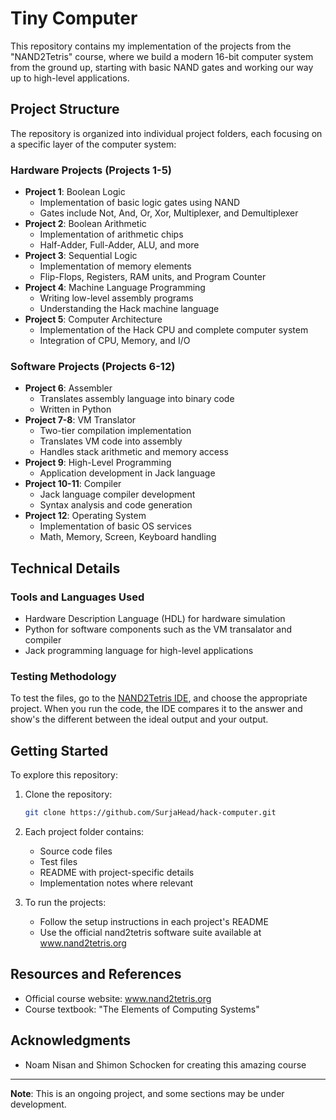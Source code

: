 <!-- # Hack Computer

---

This is a programmable 16-bit computer I built during the NAND2Tetris course. It was a result of my desire to understand to uncover the abstraction of computers.

**NOTE: I didn't realize that I could build new chips with previous chips I've built so most of my implementations in P1 are very convoluted, as I built them with NAND gates.**

## Content

- Project 1: Built elementary logic gates and chips

- Project 2: Built combinational chips along with the ALU

- Project 3: Build a register, RAM, and a program counter

- Project 4: Learned hack assembly by writing 2 programs:

  - Mult.asm: multiplies two numbers from R0 and R1 and displays the product in R2
  - Fill.asm: fills the screen with black whenever a key is pressed

- Project 5: Built the CPU, data memory, and instruction memory and put them together to build the computer

- Project 6: Built an assembler to convert hack assembly to machine language

---

I combined these to create a programmable computer that can perform any instructed task. You can test the computer in the [NAND2Tetris Online IDE](https://nand2tetris.github.io/web-ide/chip/).

In addition, I built an assembler in Python to convert Hack assembly (the language used to program this computer) into machine language.

You can test the asssembler by running main.py and providing the input and output file directories.

Here's an example of how it works:

Add.asm (adds the constants 2 and 3 and puts the sum in register 0):

```
// Computes R0 = 2 + 3  (R0 refers to RAM[0])

@2
D=A
@3
D=D+A
@0
M=D
```

Resulting Add.hack:

```
0000000000000010
1110110000010000
0000000000000011
1110000010010000
0000000000000000
1110001100001000
``` -->

# Tiny Computer

This repository contains my implementation of the projects from the "NAND2Tetris" course, where we build a modern 16-bit computer system from the ground up, starting with basic NAND gates and working our way up to high-level applications.

## Project Structure

The repository is organized into individual project folders, each focusing on a specific layer of the computer system:

### Hardware Projects (Projects 1-5)

- **Project 1**: Boolean Logic
  - Implementation of basic logic gates using NAND
  - Gates include Not, And, Or, Xor, Multiplexer, and Demultiplexer
- **Project 2**: Boolean Arithmetic
  - Implementation of arithmetic chips
  - Half-Adder, Full-Adder, ALU, and more
- **Project 3**: Sequential Logic
  - Implementation of memory elements
  - Flip-Flops, Registers, RAM units, and Program Counter
- **Project 4**: Machine Language Programming
  - Writing low-level assembly programs
  - Understanding the Hack machine language
- **Project 5**: Computer Architecture
  - Implementation of the Hack CPU and complete computer system
  - Integration of CPU, Memory, and I/O

### Software Projects (Projects 6-12)

- **Project 6**: Assembler
  - Translates assembly language into binary code
  - Written in Python
- **Project 7-8**: VM Translator
  - Two-tier compilation implementation
  - Translates VM code into assembly
  - Handles stack arithmetic and memory access
- **Project 9**: High-Level Programming
  - Application development in Jack language
- **Project 10-11**: Compiler
  - Jack language compiler development
  - Syntax analysis and code generation
- **Project 12**: Operating System
  - Implementation of basic OS services
  - Math, Memory, Screen, Keyboard handling

## Technical Details

### Tools and Languages Used

- Hardware Description Language (HDL) for hardware simulation
- Python for software components such as the VM transalator and compiler
- Jack programming language for high-level applications

### Testing Methodology

To test the files, go to the [NAND2Tetris IDE](https://nand2tetris.github.io/web-ide/chip/), and choose the appropriate project. When you run the code, the IDE compares it to the answer and show's the different between the ideal output and your output.

## Getting Started

To explore this repository:

1. Clone the repository:

   ```bash
   git clone https://github.com/SurjaHead/hack-computer.git
   ```

2. Each project folder contains:

   - Source code files
   - Test files
   - README with project-specific details
   - Implementation notes where relevant

3. To run the projects:
   - Follow the setup instructions in each project's README
   - Use the official nand2tetris software suite available at www.nand2tetris.org

## Resources and References

- Official course website: www.nand2tetris.org
- Course textbook: "The Elements of Computing Systems"

## Acknowledgments

- Noam Nisan and Shimon Schocken for creating this amazing course

---

**Note**: This is an ongoing project, and some sections may be under development.
